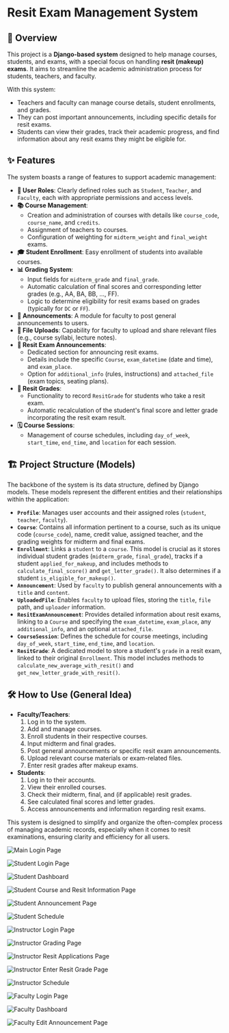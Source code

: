 # Resit Exam Management System

## 🚀 Overview

This project is a **Django-based system** designed to help manage courses, students, and exams, with a special focus on handling **resit (makeup) exams**. It aims to streamline the academic administration process for students, teachers, and faculty.

With this system:
* Teachers and faculty can manage course details, student enrollments, and grades.
* They can post important announcements, including specific details for resit exams.
* Students can view their grades, track their academic progress, and find information about any resit exams they might be eligible for.

## ✨ Features

The system boasts a range of features to support academic management:

* **👤 User Roles**: Clearly defined roles such as `Student`, `Teacher`, and `Faculty`, each with appropriate permissions and access levels.
* **📚 Course Management**:
    * Creation and administration of courses with details like `course_code`, `course_name`, and `credits`.
    * Assignment of teachers to courses.
    * Configuration of weighting for `midterm_weight` and `final_weight` exams.
* **🎓 Student Enrollment**: Easy enrollment of students into available courses.
* **📊 Grading System**:
    * Input fields for `midterm_grade` and `final_grade`.
    * Automatic calculation of final scores and corresponding letter grades (e.g., AA, BA, BB, ..., FF).
    * Logic to determine eligibility for resit exams based on grades (typically for `DC` or `FF`).
* **📢 Announcements**: A module for faculty to post general announcements to users.
* **📄 File Uploads**: Capability for faculty to upload and share relevant files (e.g., course syllabi, lecture notes).
* **🔁 Resit Exam Announcements**:
    * Dedicated section for announcing resit exams.
    * Details include the specific `Course`, `exam_datetime` (date and time), and `exam_place`.
    * Option for `additional_info` (rules, instructions) and `attached_file` (exam topics, seating plans).
* **💯 Resit Grades**:
    * Functionality to record `ResitGrade` for students who take a resit exam.
    * Automatic recalculation of the student's final score and letter grade incorporating the resit exam result.
* **🗓️ Course Sessions**:
    * Management of course schedules, including `day_of_week`, `start_time`, `end_time`, and `location` for each session.

## 🏗️ Project Structure (Models)

The backbone of the system is its data structure, defined by Django models. These models represent the different entities and their relationships within the application:

* **`Profile`**: Manages user accounts and their assigned roles (`student`, `teacher`, `faculty`).
* **`Course`**: Contains all information pertinent to a course, such as its unique code (`course_code`), name, credit value, assigned teacher, and the grading weights for midterm and final exams.
* **`Enrollment`**: Links a `student` to a `course`. This model is crucial as it stores individual student grades (`midterm_grade`, `final_grade`), tracks if a student `applied_for_makeup`, and includes methods to `calculate_final_score()` and `get_letter_grade()`. It also determines if a student `is_eligible_for_makeup()`.
* **`Announcement`**: Used by `faculty` to publish general announcements with a `title` and `content`.
* **`UploadedFile`**: Enables `faculty` to upload files, storing the `title`, `file` path, and `uploader` information.
* **`ResitExamAnnouncement`**: Provides detailed information about resit exams, linking to a `Course` and specifying the `exam_datetime`, `exam_place`, any `additional_info`, and an optional `attached_file`.
* **`CourseSession`**: Defines the schedule for course meetings, including `day_of_week`, `start_time`, `end_time`, and `location`.
* **`ResitGrade`**: A dedicated model to store a student's `grade` in a resit exam, linked to their original `Enrollment`. This model includes methods to `calculate_new_average_with_resit()` and `get_new_letter_grade_with_resit()`.

## 🛠️ How to Use (General Idea)

* **Faculty/Teachers**:
    1.  Log in to the system.
    2.  Add and manage courses.
    3.  Enroll students in their respective courses.
    4.  Input midterm and final grades.
    5.  Post general announcements or specific resit exam announcements.
    6.  Upload relevant course materials or exam-related files.
    7.  Enter resit grades after makeup exams.
* **Students**:
    1.  Log in to their accounts.
    2.  View their enrolled courses.
    3.  Check their midterm, final, and (if applicable) resit grades.
    4.  See calculated final scores and letter grades.
    5.  Access announcements and information regarding resit exams.

This system is designed to simplify and organize the often-complex process of managing academic records, especially when it comes to resit examinations, ensuring clarity and efficiency for all users.

![Main Login Page](https://github.com/user-attachments/assets/5fa04ddc-f843-4eaf-b59d-4f360981c50c)

![Student Login Page](https://github.com/user-attachments/assets/cc0faeed-1ad3-4133-a1c4-7cdeb3dbb184)

![Student Dashboard](https://github.com/user-attachments/assets/a4b9e136-8878-4ede-b7e9-8d8b999d2ecc)

![Student Course and Resit Information Page](https://github.com/user-attachments/assets/d8b23fa8-4bf3-40e1-8263-3113ca1f03c9)

![Student Announcement Page](https://github.com/user-attachments/assets/d6424c84-af04-46de-9253-09f1e4f5840a)

![Student Schedule](https://github.com/user-attachments/assets/64a1e480-70c6-49cf-8613-447543915a24)

![Instructor Login Page](https://github.com/user-attachments/assets/b403ca84-9c9f-4e0e-8a2c-0d3353e38465)

![Instructor Grading Page](https://github.com/user-attachments/assets/3595fc1c-577c-47e8-a91c-d83ec2a795e8)

![Instructor Resit Applications Page](https://github.com/user-attachments/assets/67e3ca22-1cbf-4713-85b8-371652eb4405)

![Instructor Enter Resit Grade Page](https://github.com/user-attachments/assets/bf46f0cc-1ae6-413a-9e8a-b5b5b61b9f9a)

![Instructor Schedule](https://github.com/user-attachments/assets/418a5229-7c62-49a9-a4d7-0abc7ee9672c)

![Faculty Login Page](https://github.com/user-attachments/assets/f8a36c6a-9f10-4cef-92d7-2e6ff9a3a4ac)

![Faculty Dashboard](https://github.com/user-attachments/assets/b17dd4fa-7a21-4d2c-b89f-cc93c1450000)

![Faculty Edit Announcement Page](https://github.com/user-attachments/assets/25e99ec5-6ae1-4e6c-88ca-b29ef9e605e7)


